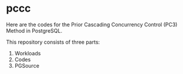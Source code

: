 # pccc

Here are the codes for the Prior Cascading Concurrency Control (PC3) Method in PostgreSQL.

This repository consists of three parts:

1. Workloads
2. Codes
3. PGSource
